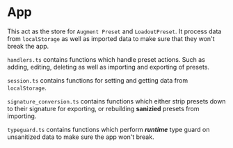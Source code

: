 # App

This act as the store for `Augment Preset` and `LoadoutPreset`. It process data from `localStorage` as well as imported data to make sure that they won't break the app.

`handlers.ts` contains functions which handle preset actions. Such as adding, editing, deleting as well as importing and exporting of presets.

`session.ts` contains functions for setting and getting data from `localStorage`.

`signature_conversion.ts` contains functions which either strip presets down to their signature for exporting, or rebuilding **sanizied** presets from importing.

`typeguard.ts` contains functions which perform ***runtime*** type guard on unsanitized data to make sure the app won't break.